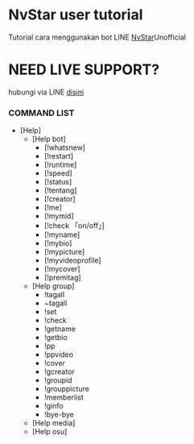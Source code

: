 # NvStar user tutorial
Tutorial cara menggunakan bot LINE [NvStar](http://line.me/ti/p/~nvstar)Unofficial

# NEED LIVE SUPPORT?
hubungi via LINE [disini](http://line.me/ti/p/~kazereborn)

### COMMAND LIST
* [Help]
    * [Help bot]
      * [!whatsnew]
      * [!restart]
      * [!runtime]
      * [!speed]
      * [!status]
      * [!tentang]
      * [!creator]
      * [!me]
      * [!mymid]
      * [!check 「on/off」]
      * [!myname]
      * [!mybio]
      * [!mypicture]
      * [!myvideoprofile]
      * [!mycover]
      * [!premitag]
    * [Help group]
      * !tagall
      * ~tagall
      * !set
      * !check
      * !getname
      * !getbio
      * !pp
      * !ppvideo
      * !cover
      * !gcreator
      * !groupid
      * !grouppicture
      * !memberlist
      * !ginfo
      * !bye-bye
   * [Help media]
   * [Help osu]
